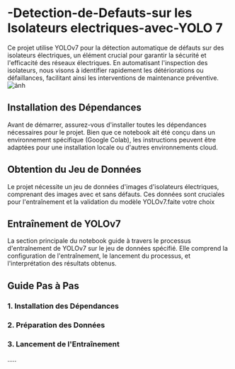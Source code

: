 # -Detection-de-Defauts-sur les Isolateurs electriques-avec-YOLO 7



Ce projet utilise YOLOv7 pour la détection automatique de défauts sur des isolateurs électriques, un élément crucial pour garantir la sécurité et l'efficacité des réseaux électriques. En automatisant l'inspection des isolateurs, nous visons à identifier rapidement les détériorations ou défaillances, facilitant ainsi les interventions de maintenance préventive.
![ảnh](https://github.com/user-attachments/assets/fc02e661-2bcf-429f-9bd4-c84438d19b5f)


## Installation des Dépendances

Avant de démarrer, assurez-vous d'installer toutes les dépendances nécessaires pour le projet. Bien que ce notebook ait été conçu dans un environnement spécifique (Google Colab), les instructions peuvent être adaptées pour une installation locale ou d'autres environnements cloud.

## Obtention du Jeu de Données

Le projet nécessite un jeu de données d'images d'isolateurs électriques, comprenant des images avec et sans défauts. Ces données sont cruciales pour l'entraînement et la validation du modèle YOLOv7.faite votre choix 

## Entraînement de YOLOv7

La section principale du notebook guide à travers le processus d'entraînement de YOLOv7 sur le jeu de données spécifié. Elle comprend la configuration de l'entraînement, le lancement du processus, et l'interprétation des résultats obtenus.

## Guide Pas à Pas

### 1. Installation des Dépendances


### 2. Préparation des Données



### 3. Lancement de l'Entraînement



.....
